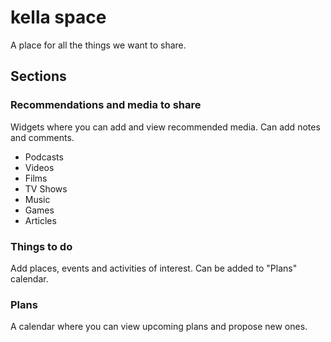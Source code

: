 # kella space

A place for all the things we want to share.

## Sections

### Recommendations and media to share

Widgets where you can add and view recommended media. Can add notes and comments.

- Podcasts
- Videos
- Films
- TV Shows
- Music
- Games
- Articles

### Things to do

Add places, events and activities of interest. Can be added to "Plans" calendar.

### Plans

A calendar where you can view upcoming plans and propose new ones.
